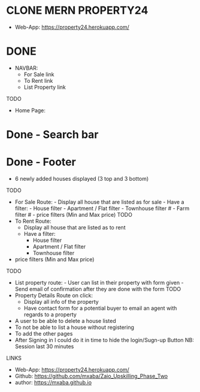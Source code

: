 # CLONE MERN PROPERTY24

- Web-App: https://property24.herokuapp.com/

# DONE

- NAVBAR:
  - For Sale link
  - To Rent link
  - List Property link

TODO

- Home Page:

# Done - Search bar
# Done - Footer

- 6 newly added houses displayed (3 top and 3 bottom)

TODO

- For Sale Route: - Display all house that are listed as for sale - Have a filter: - House filter - Apartment / Flat filter - Townhouse filter # - Farm filter # - price filters (Min and Max price)
  TODO
- To Rent Route:
  - Display all house that are listed as to rent
  - Have a filter:
    - House filter
    - Apartment / Flat filter
    - Townhouse filter
- price filters (Min and Max price)

TODO

- List property route: - User can list in their property with form given - Send email of confirmation after they are done with the form
  TODO
- Property Details Route on click:
  - Display all info of the property
  - Have contact form for a potential buyer to email an agent with regards to a property
- A user to be able to delete a house listed
- To not be able to list a house without registering
- To add the other pages
- After Signing in I could do it in time to hide the login/Sugn-up Button
NB: Session last 30 minutes


LINKS
- Web-App: https://property24.herokuapp.com/
- Github: https://github.com/mxaba/Zaio_Upskilling_Phase_Two
- author: https://mxaba.github.io


